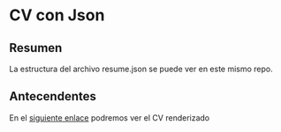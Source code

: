 # CV con Json

## Resumen
La estructura del archivo resume.json se puede ver en este mismo repo. 

## Antecendentes
En el [siguiente enlace](https://registry.jsonresume.org/msilva1985) podremos ver el CV renderizado 









